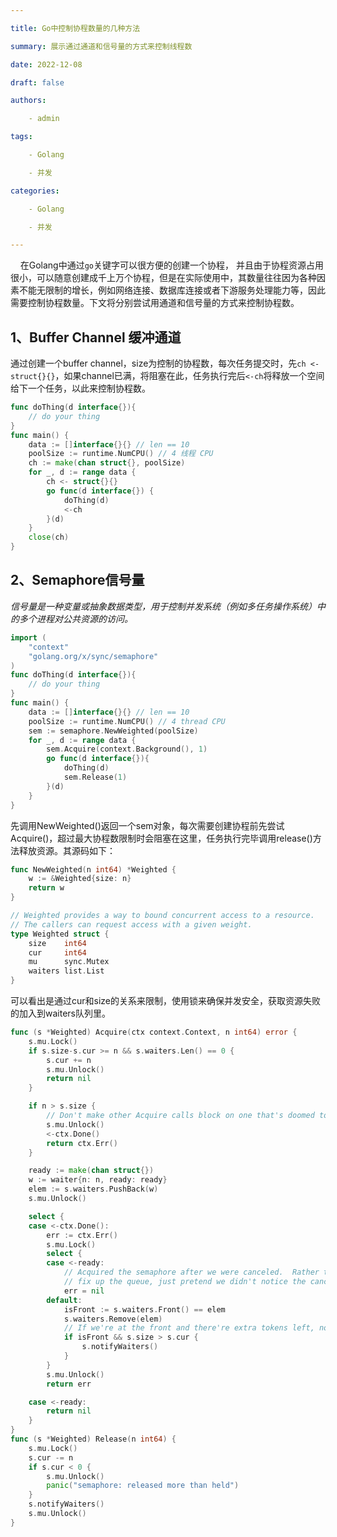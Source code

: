```yaml
---

title: Go中控制协程数量的几种方法

summary: 展示通过通道和信号量的方式来控制线程数

date: 2022-12-08

draft: false

authors:

    - admin

tags:

    - Golang 

    - 并发

categories:

    - Golang

    - 并发

---
```


    在Golang中通过```go```关键字可以很方便的创建一个协程， 并且由于协程资源占用很小，可以随意创建成千上万个协程，但是在实际使用中，其数量往往因为各种因素不能无限制的增长，例如网络连接、数据库连接或者下游服务处理能力等，因此需要控制协程数量。下文将分别尝试用通道和信号量的方式来控制协程数。

## 1、Buffer Channel 缓冲通道

通过创建一个buffer channel，size为控制的协程数，每次任务提交时，先```ch <- struct{}{}```，如果channel已满，将阻塞在此，任务执行完后```<-ch```将释放一个空间给下一个任务，以此来控制协程数。

```go
func doThing(d interface{}){ 
    // do your thing
}
func main() { 
    data := []interface{}{} // len == 10
    poolSize := runtime.NumCPU() // 4 线程 CPU 
    ch := make(chan struct{}, poolSize) 
    for _, d := range data { 
        ch <- struct{}{} 
        go func(d interface{}) { 
            doThing(d) 
            <-ch
        }(d) 
    } 
    close(ch)
}
```

## 2、Semaphore信号量

*信号量是一种变量或抽象数据类型，用于控制并发系统（例如多任务操作系统）中的多个进程对公共资源的访问。*

```go
import (
    "context"
    "golang.org/x/sync/semaphore"
)
func doThing(d interface{}){
    // do your thing
}
func main() {
    data := []interface{}{} // len == 10
    poolSize := runtime.NumCPU() // 4 thread CPU
    sem := semaphore.NewWeighted(poolSize)
    for _, d := range data {
        sem.Acquire(context.Background(), 1)
        go func(d interface{}){
            doThing(d)
            sem.Release(1)
        }(d)
    }
}
```

先调用NewWeighted()返回一个sem对象，每次需要创建协程前先尝试Acquire()，超过最大协程数限制时会阻塞在这里，任务执行完毕调用release()方法释放资源。其源码如下：

```go
func NewWeighted(n int64) *Weighted {
    w := &Weighted{size: n}
    return w
}

// Weighted provides a way to bound concurrent access to a resource.
// The callers can request access with a given weight.
type Weighted struct {
    size    int64
    cur     int64
    mu      sync.Mutex
    waiters list.List
}
```

可以看出是通过cur和size的关系来限制，使用锁来确保并发安全，获取资源失败的加入到waiters队列里。

```go
func (s *Weighted) Acquire(ctx context.Context, n int64) error {
    s.mu.Lock()
    if s.size-s.cur >= n && s.waiters.Len() == 0 {
        s.cur += n
        s.mu.Unlock()
        return nil
    }

    if n > s.size {
        // Don't make other Acquire calls block on one that's doomed to fail.
        s.mu.Unlock()
        <-ctx.Done()
        return ctx.Err()
    }

    ready := make(chan struct{})
    w := waiter{n: n, ready: ready}
    elem := s.waiters.PushBack(w)
    s.mu.Unlock()

    select {
    case <-ctx.Done():
        err := ctx.Err()
        s.mu.Lock()
        select {
        case <-ready:
            // Acquired the semaphore after we were canceled.  Rather than trying to
            // fix up the queue, just pretend we didn't notice the cancelation.
            err = nil
        default:
            isFront := s.waiters.Front() == elem
            s.waiters.Remove(elem)
            // If we're at the front and there're extra tokens left, notify other waiters.
            if isFront && s.size > s.cur {
                s.notifyWaiters()
            }
        }
        s.mu.Unlock()
        return err

    case <-ready:
        return nil
    }
}
func (s *Weighted) Release(n int64) {
    s.mu.Lock()
    s.cur -= n
    if s.cur < 0 {
        s.mu.Unlock()
        panic("semaphore: released more than held")
    }
    s.notifyWaiters()
    s.mu.Unlock()
}
```
